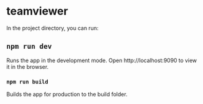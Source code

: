# teamviewer

In the project directory, you can run:

## `npm run dev`

Runs the app in the development mode.
Open http://localhost:9090 to view it in the browser.

### `npm run build`

Builds the app for production to the build folder.
